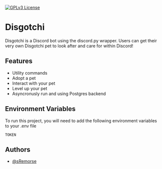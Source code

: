 [![GPLv3 License](https://img.shields.io/badge/License-GPL%20v3-yellow.svg)](https://opensource.org/licenses/)


# Disgotchi

Disgotchi is a Discord bot using the discord.py wrapper. Users can get their very own Disgotchi pet to look after and care for within Discord!


## Features

- Utility commands
- Adopt a pet
- Interact with your pet
- Level up your pet
- Asyncronusly run and using Postgres backend


## Environment Variables

To run this project, you will need to add the following environment variables to your .env file

`TOKEN`


## Authors

- [@sRemorse](https://github.com/sRemorse)

